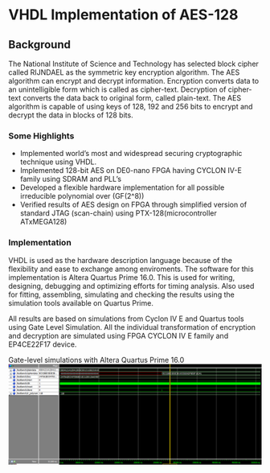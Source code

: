 # VHDL Implementation of AES-128

## Background 
The National Institute of Science and Technology has selected block cipher called RIJNDAEL as
the symmetric key encryption algorithm. The AES algorithm can encrypt and decrypt information.
Encryption converts data to an unintelligible form which is called as cipher-text. Decryption of
cipher-text converts the data back to original form, called plain-text. The AES algorithm is capable
of using keys of 128, 192 and 256 bits to encrypt and decrypt the data in blocks of 128 bits.

  ### Some Highlights
  * Implemented world’s most and widespread securing cryptographic technique using VHDL.
  * Implemented 128-bit AES on DE0-nano FPGA having CYCLON IV-E family using SDRAM and PLL’s
  * Developed a flexible hardware implementation for all possible irreducible polynomial over (GF(2^8))
  * Verified results of AES design on FPGA through simplified version of standard JTAG (scan-chain)
  using PTX-128(microcontroller ATxMEGA128)
  
  ### Implementation
  VHDL is used as the hardware description language because of the flexibility and ease to exchange
  among enviroments. The software for this implementation is Altera Quartus Prime 16.0. This
  is used for writing, designing, debugging and optimizing efforts for timing analysis. Also used
  for fitting, assembling, simulating and checking the results using the simulation tools available on
  Quartus Prime.  
  
  All results are based on simulations from Cyclon IV E and Quartus tools using Gate Level
  Simulation. All the individual transformation of encryption and decryption are simulated using
  FPGA CYCLON IV E family and EP4CE22F17 device.
  
 <ig> Gate-level simulations with Altera Quartus Prime 16.0</ig>
 <img src = 'rtl.PNG'>

  
